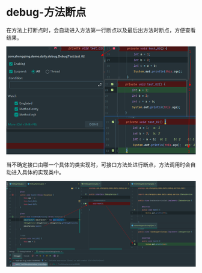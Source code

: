 # debug-方法断点

在方法上打断点时，会自动进入方法第一行断点以及最后出方法时断点，方便查看结果。

![](./images/04-debug-方法断点_1738775818635.png)

当不确定接口由哪一个具体的类实现时，可接口方法处进行断点，方法调用时会自动进入具体的实现类中。

![](./images/04-debug-方法断点_1738775830741.png)
